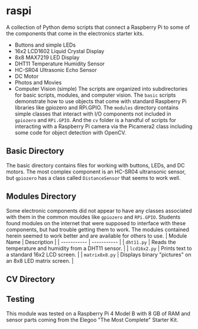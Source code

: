 # raspi
A collection of Python demo scripts that connect a Raspberry Pi to some of the components that come in the electronics starter kits.
- Buttons and simple LEDs
- 16x2 LCD1602 Liquid Crystal Display
- 8x8 MAX7219 LED Display
- DHT11 Temperature Humidity Sensor
- HC-SR04 Ultrasonic Echo Sensor
- DC Motor
- Photos and Movies
- Computer Vision (simple)
The scripts are organized into subdirectories for basic scripts, modules, and computer vision. The `basic` scripts demonstrate how to use objects that come with standard Raspberry Pi libraries like gpiozero and RPi.GPIO. The `modules` directory contains simple classes that interact with I/O components not included in `gpiozero` and `RPi.GPIO`. And the `cv` folder is a handful of scripts for interacting with a Raspberry Pi camera via the Picamera2 class including some code for object detection with OpenCV.

## Basic Directory
The basic directory contains files for working with buttons, LEDs, and DC motors. The most complex component is an HC-SR04 ultransonic sensor, but `gpiozero` has a class called `DistanceSensor` that seems to work well.

## Modules Directory
Some electronic components did not appear to have any classes associated with them in the common mouldes like `gpiozero` and `RPi.GPIO`. Students found modules on the internet that were supposed to interface with these components, but had trouble getting them to work. The modules contained herein seemed to work better and are available for others to use.
| Module Name | Description |
| ----------- | ----------- |
| `dht11.py` | Reads the temperature and humidity from a DHT11 sensor. |
| `lcd16x2.py` | Prints text to a standard 16x2 LCD screen. |
| `matrix8x8.py` | Displays binary "pictures" on an 8x8 LED matrix screen. |

## CV Directory


## Testing
This module was tested on a Raspberry Pi 4 Model B with 8 GB of RAM and sensor parts coming from the Elegoo "The Most Complete" Starter Kit.
